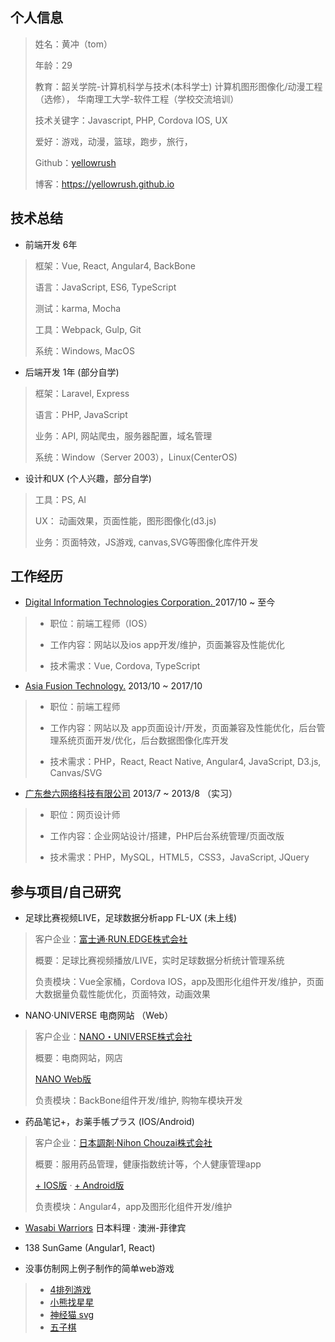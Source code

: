 个人信息
---------
> 姓名：黄冲（tom）
>
> 年龄：29
>
> 教育：韶关学院-计算机科学与技术(本科学士) 计算机图形图像化/动漫工程（选修），
> 华南理工大学-软件工程（学校交流培训）
>
> 技术关键字：Javascript, PHP, Cordova IOS, UX
>
> 爱好：游戏，动漫，篮球，跑步，旅行，
>
> Github：[yellowrush]
>
> 博客：https://yellowrush.github.io

技术总结
---------
*   前端开发 6年
> 框架：Vue, React, Angular4, BackBone
>
> 语言：JavaScript, ES6, TypeScript
>
> 测试：karma, Mocha
>
> 工具：Webpack, Gulp, Git
>
> 系统：Windows, MacOS


*   后端开发 1年 (部分自学)
> 框架：Laravel, Express
>
> 语言：PHP, JavaScript
>
> 业务：API, 网站爬虫，服务器配置，域名管理
>
> 系统：Window（Server 2003），Linux(CenterOS)


*   设计和UX (个人兴趣，部分自学)
> 工具：PS, AI
>
> UX： 动画效果，页面性能，图形图像化(d3.js)
>
> 业务：页面特效，JS游戏, canvas,SVG等图像化库件开发


工作经历
---------

* [Digital Information Technologies Corporation. ]  2017/10 ~ 至今
> * 职位：前端工程师（IOS）
>
> * 工作内容：网站以及ios app开发/维护，页面兼容及性能优化
>
> * 技术需求：Vue, Cordova, TypeScript




* [Asia Fusion Technology.]  2013/10 ~ 2017/10
> * 职位：前端工程师
>
> * 工作内容：网站以及 app页面设计/开发，页面兼容及性能优化，后台管理系统页面开发/优化，后台数据图像化库开发
>
> * 技术需求：PHP，React, React Native, Angular4, JavaScript, D3.js, Canvas/SVG


* [广东叁六网络科技有限公司] 2013/7 ~ 2013/8 （实习）
> * 职位：网页设计师
>
> * 工作内容：企业网站设计/搭建，PHP后台系统管理/页面改版
>
> * 技术需求：PHP，MySQL，HTML5，CSS3，JavaScript, JQuery



参与项目/自己研究
---------

* 足球比赛视频LIVE，足球数据分析app FL-UX (未上线)
> 客户企业：[富士通·RUN.EDGE株式会社]
>
> 概要：足球比赛视频播放/LIVE，实时足球数据分析统计管理系统
>
> 负责模块：Vue全家桶，Cordova IOS，app及图形化组件开发/维护，页面大数据量负载性能优化，页面特效，动画效果

* NANO·UNIVERSE 电商网站 （Web）
> 客户企业：[NANO・UNIVERSE株式会社]
>
> 概要：电商网站，网店
>
> [NANO Web版]
>
> 负责模块：BackBone组件开发/维护, 购物车模块开发

* 药品笔记+，お薬手帳プラス (IOS/Android)
> 客户企业：[日本調剤·Nihon Chouzai株式会社]
>
> 概要：服用药品管理，健康指数统计等，个人健康管理app
>
> [+ IOS版] · [+ Android版]
>
> 负责模块：Angular4，app及图形化组件开发/维护

* [Wasabi Warriors] 日本料理 · 澳洲-菲律宾
* 138 SunGame (Angular1, React)

* 没事仿制网上例子制作的简单web游戏
> * [4排列游戏]
> * [小熊找星星]
> * [神经猫 svg]
> * [五子棋]



[yellowrush]: https://github.com/yellowrush
[Digital Information Technologies Corporation. ]: https://www.ditgroup.jp/english/
[Asia Fusion Technology.]: http://www.afusion.com
[广东叁六网络科技有限公司]: http://www.36net.com
[富士通·RUN.EDGE株式会社]: https://www.run-edge.com
[NANO・UNIVERSE株式会社]: https://store.nanouniverse.jp
[NANO Web版]: https://store.nanouniverse.jp
[日本調剤·Nihon Chouzai株式会社]: https://www.nicho.co.jp
[+ IOS版]: https://itunes.apple.com/jp/app/id947740067
[+ Android版]: https://play.google.com/store/apps/details?id=jp.co.nicho.jpokusuri
[Wasabi Warriors]: http://wasabiwarriors.com.au/
[4排列游戏]: https://yellowrush.github.io/yellowrush/game/alignUp/
[小熊找星星]: https://yellowrush.github.io/yellowrush/game/dragUp/
[神经猫 svg]: https://yellowrush.github.io/yellowrush/game/catUp/
[五子棋]: https://yellowrush.github.io/yellowrush/game/lineUp/
